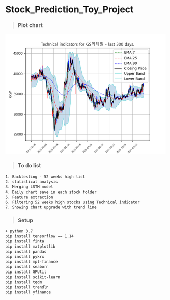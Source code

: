 # Stock_Prediction_Toy_Project
>### Plot chart
<p align="center">
  <img src="results/GS리테일.png" alt="example input output gif" width="600" />
</p>

>### To do list
```
1. Backtesting - 52 weeks high list
2. statistical analysis
3. Merging LSTM model
4. Daily chart save in each stock folder
5. Feature extraction
6. Filtering 52 weeks high stocks using Technical indicator
7. Showing chart upgrade with trend line
```

>### Setup
```
+ python 3.7
pip install tensorflow == 1.14
pip install finta 
pip install matplotlib
pip install pandas 
pip install pykrx 
pip install mpl-finance
pip install seaborn 
pip install GPUtil 
pip install scikit-learn 
pip install tqdm
pip install trendln
pip install yfinance
```
